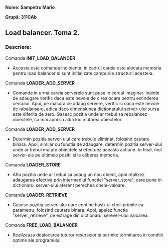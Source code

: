**Nume: Sampetru Mario**

**Grupă: 311CAb**

## Load balancer. Tema 2.

### Descriere:

Comanda **INIT_LOAD_BALANCER**
* Aceasta este comanda incipienta, in cadrul careia este alocata memoria pentru load balancer si sunt initializate campurile structurii acesteia.

Comanda **LOADER_ADD_SERVER**
* Comanda in urma careia serverele sunt puse in cercul imaginar. Inainte de adaugare verific daca este nevoie de o realocare pentru extinderea cercului. Apoi, pe masura ce adaug servere, verific si daca este nevoie de rabalansare, adica daca dimensiunea dictionarului server-ului sursa este diferita de zero. Gasesc pozitia unde ar trebui sa rebalansez obiectele, ca mai apoi sa aiba loc mutarea obiectelor.

Comanda **LOADER_ADD_SERVER**
* Determin pozitia server-ului care trebuie eliminat, folosind cautare binara. Apoi, similar cu functia de adaugare, determin pozitia server-ului unde ar trebui mutate obiectele si efectuez aceasta actiune. In final, mut server-ele pe ultimele pozitii si le eliberez memoria.

Comanda **LOADER_STORE**
* Aflu pozitia unde ar trebui sa adaug un nou obiect, apoi realizez adaugarea efectiva prin intermediul functiei "server_store", care pune in dictionarul server-ului aferent perechea cheie-valoare.

Comanda **LOADER_RETRIEVE**
* Gasesc pozitia server-ului care contine hash-ul cheii primite ca parametru, folosind cautare binara. Apoi, apelez functia "server_retrieve", ce extrage din dictionarul serever-ului valoarea.

Comanda **FREE_LOAD_BALANCER**
* Realizeaza dealocarea tuturor resurselor si permite terminarea in conditii optime ale programului.
